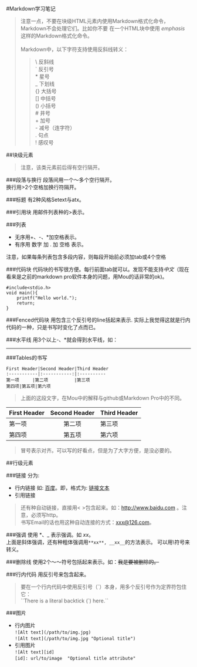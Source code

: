 #Markdown学习笔记


>注意一点，不要在块级HTML元素内使用Markdown格式化命令，Markdown不会处理它们。比如你不要
在一个HTML块中使用 *emphasis* 这样的Markdown格式化命令。  
><br>
>Markdown中，以下字符支持使用反斜线转义：  
>>\   反斜线  
`   反引号  
\*   星号  
_   下划线  
{}  大括号  
[]  中括号  
()  小括号  
\#   井号    
\+   加号    
\-   减号（连字符）  
\.   句点  
\!   感叹号

##块级元素
>注意，该类元素前后得有空行隔开。

###段落与换行
段落间用一个～多个空行隔开。  
换行用>2个空格加换行符隔开。


###标题
有2种风格Setext与atx。

###引用块
用邮件列表种的>表示。

###列表
+ 无序用+、-、*加空格表示。
+ 有序用 数字 加 . 加 空格 表示。
	
注意，如果每条列表包含多段内容，则每段开始前必须加tab或4个空格

###代码块
代码块的书写很方便。每行前面tab就可以。发现不能支持*中文*（现在看来是之前的markdown pro软件本身的问题，用Mou的话非常的ok)。

	#include<stdio.h>
	void main(){
		printf("Hello world.");
		return;
	}
	
###Fenced代码块
用包含三个反引号的line括起来表示. 实际上我觉得这就是行内代码的一种，只是书写时变化了点而已。
	 
	
###水平线
用3个以上-、*就会得到水平线，如：

***

###Tables的书写

	First Header|Second Header|Third Header
	:-----------|:-----------:|:----------
	第一项		|第二项		  |第三项
	第四项|第五项|第六项

>上面的这段文字，在Mou中的解释与github或Markdown Pro中的不同。

First Header|Second Header|Third Header
:-----------|:-----------:|:----------
第一项		|第二项		  |第三项
第四项|第五项|第六项
	
>冒号表示对齐。可以写的好看点，但是为了大字方便，是没必要的。

##行级元素

###链接
分为:
* 行内链接 如:  [百度](http://www.baidu.com "我是title")。即，格式为: [链接文本](链接地址 "标题")
* 引用链接     

>还有种自动链接，直接用< >包含起来。如：<http://www.baidu.com> 。注意，必须写http。  
>书写Email的话也用这种自动连接的方式：<xxx@126.com>。

###强调
使用 *、_ 表示强调。如 _xx_。  
上面是斜体强调，还有种粗体强调用`**xx**, __xx__`的方法表示。
可以用\\符号来转义。

###删除线
使用2个～～符号包括起来表示。如：~~我是要被删除的。~~

###行内代码
用反引号来包含起来。
>要在一个行内代码中使用反引号（\`）本身，用多个反引号作为定界符包住它：  
>\`\`There is a literal backtick (\`) here.\`\`

###图片
* 行内图片   
`![Alt text](/path/to/img.jpg)`  
`![Alt text](/path/to/img.jpg "Optional title")`
* 引用图片   
`![Alt text][id]`   
`[id]: url/to/image  "Optional title attribute"`


